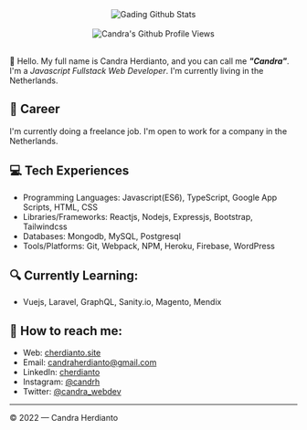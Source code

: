 <div align="center">
  <img src="https://github-readme-stats.vercel.app/api?username=cherdianto&show_icons=true&theme=dracula" alt="Gading Github Stats">
  <br><br>
  <img src="https://komarev.com/ghpvc/?username=cherdianto&color=F4A4B5&style=flat" alt="Candra's Github Profile Views" />
</div>
<br>

👋 Hello. My full name is Candra Herdianto, and you can call me ***"Candra"***. I'm a *Javascript Fullstack Web Developer*. I'm currently living in the Netherlands. 

## 💼 Career
I'm currently doing a freelance job. I'm open to work for a company in the Netherlands.

## 💻 Tech Experiences
- Programming Languages: Javascript(ES6), TypeScript, Google App Scripts, HTML, CSS
- Libraries/Frameworks: Reactjs, Nodejs, Expressjs, Bootstrap, Tailwindcss
- Databases: Mongodb, MySQL, Postgresql
- Tools/Platforms: Git, Webpack, NPM, Heroku, Firebase, WordPress

## 🔍 Currently Learning:
- Vuejs, Laravel, GraphQL, Sanity.io, Magento, Mendix

## 🚀 How to reach me:
- Web: [cherdianto.site](https://cherdianto.site)
- Email: [candraherdianto@gmail.com](mailto:candraherdianto90@gmail.com)
- LinkedIn: [cherdianto](https://linkedin.com/in/candraherdianto)
- Instagram: [@candrh](https://instagram.com/candrh)
- Twitter: [@candra_webdev](https://twitter.com/candra_webdev)

---

© 2022 — Candra Herdianto
